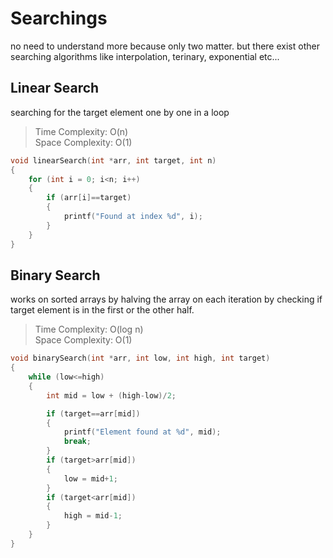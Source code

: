 # Searchings
no need to understand more because only two matter. but there exist other searching algorithms like interpolation, terinary, exponential etc...

## Linear Search
searching for the target element one by one in a loop  

> Time Complexity: O(n)  
> Space Complexity: O(1)
  
```c
void linearSearch(int *arr, int target, int n)
{
    for (int i = 0; i<n; i++)
    {
        if (arr[i]==target)
        {
            printf("Found at index %d", i);
        }
    }
}
```

## Binary Search
works on sorted arrays by halving the array on each iteration by checking if target element is in the first or the other half.  

> Time Complexity: O(log n)  
> Space Complexity: O(1)


```c
void binarySearch(int *arr, int low, int high, int target)
{
    while (low<=high)
    {
        int mid = low + (high-low)/2;

        if (target==arr[mid])
        {
            printf("Element found at %d", mid);
            break;
        }
        if (target>arr[mid])
        {
            low = mid+1;
        }
        if (target<arr[mid])
        {
            high = mid-1;
        }
    }
}
```
